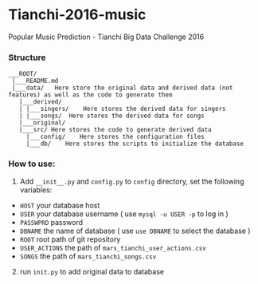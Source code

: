 
# Tianchi-2016-music

Popular Music Prediction - Tianchi Big Data Challenge 2016


### Structure

    ___ROOT/
     |___README.md
     |___data/   Here store the original data and derived data (not features) as well as the code to generate them
       |___derived/
       | |___singers/    Here stores the derived data for singers
       | |___songs/  Here stores the derived data for songs
       |___original/
       |___src/ Here stores the code to generate derived data
         |___config/    Here stores the configuration files
         |___db/    Here stores the scripts to initialize the database

### How to use:

1. Add `__init__.py` and `config.py` to `config` directory, set the following variables:
 * `HOST` your database host
 * `USER` your database username ( use `mysql -u USER -p` to log in )
 * `PASSWPRD` password
 * `DBNAME` the name of database ( use `use DBNAME` to select the database )
 * `ROOT` root path of git repository
 * `USER_ACTIONS` the path of `mars_tianchi_user_actions.csv` 
 * `SONGS` the path of `mars_tianchi_songs.csv` 

2. run `init.py` to add original data to database




